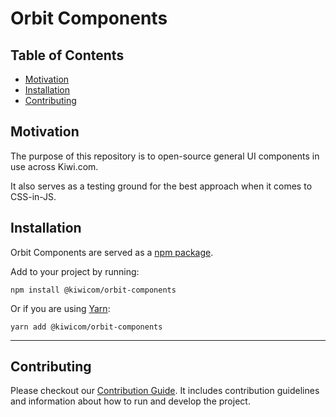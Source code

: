 # Orbit Components

## Table of Contents

* [Motivation](#motivation)
* [Installation](#installation)
* [Contributing](#contributing)

## Motivation

The purpose of this repository is to open-source general UI components in use across Kiwi.com.

It also serves as a testing ground for the best approach when it comes to CSS-in-JS.

## Installation

Orbit Components are served as a [npm package](https://www.npmjs.com/package/@kiwicom/orbit-components).

Add to your project by running:

`npm install @kiwicom/orbit-components`

Or if you are using [Yarn](https://yarnpkg.com/):

`yarn add @kiwicom/orbit-components`

---

## Contributing

Please checkout our [Contribution Guide](./.github/contributing.md). It includes contribution guidelines and information about how to run and develop the project.
